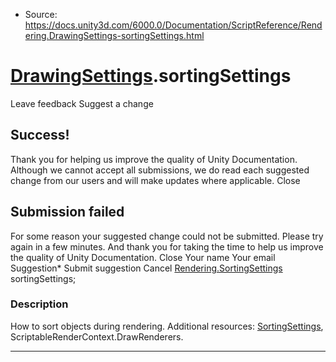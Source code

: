* Source: https://docs.unity3d.com/6000.0/Documentation/ScriptReference/Rendering.DrawingSettings-sortingSettings.html

#  [DrawingSettings](https://docs.unity3d.com/6000.0/Documentation/ScriptReference/Rendering.DrawingSettings.html).sortingSettings
Leave feedback
Suggest a change
## Success!
Thank you for helping us improve the quality of Unity Documentation. Although we cannot accept all submissions, we do read each suggested change from our users and will make updates where applicable.
Close
## Submission failed
For some reason your suggested change could not be submitted. Please <a>try again</a> in a few minutes. And thank you for taking the time to help us improve the quality of Unity Documentation.
Close
Your name Your email Suggestion* Submit suggestion
Cancel
[Rendering.SortingSettings](https://docs.unity3d.com/6000.0/Documentation/ScriptReference/Rendering.SortingSettings.html) sortingSettings; 
### Description
How to sort objects during rendering.
Additional resources: [SortingSettings](https://docs.unity3d.com/6000.0/Documentation/ScriptReference/Rendering.SortingSettings.html), ScriptableRenderContext.DrawRenderers.
* * *
